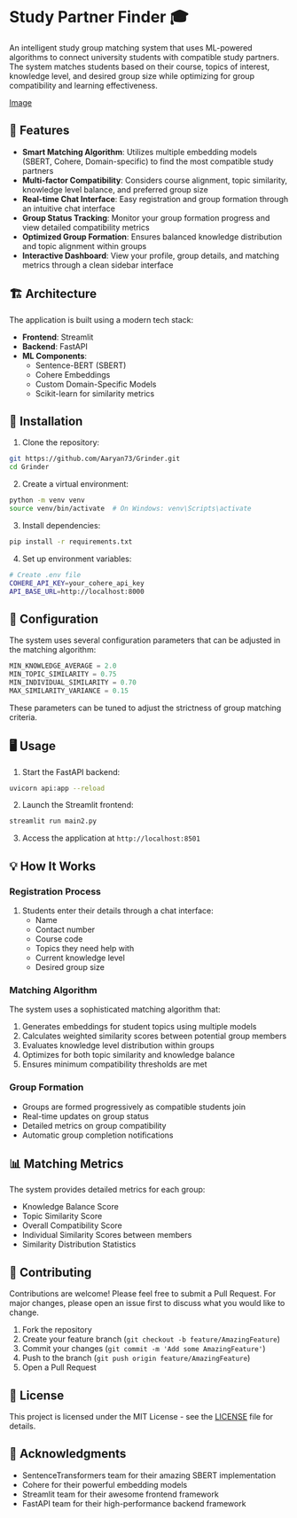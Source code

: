 # Study Partner Finder 🎓

An intelligent study group matching system that uses ML-powered algorithms to connect university students with compatible study partners. The system matches students based on their course, topics of interest, knowledge level, and desired group size while optimizing for group compatibility and learning effectiveness.

[Image](gif.gif)

## 🌟 Features

- **Smart Matching Algorithm**: Utilizes multiple embedding models (SBERT, Cohere, Domain-specific) to find the most compatible study partners
- **Multi-factor Compatibility**: Considers course alignment, topic similarity, knowledge level balance, and preferred group size
- **Real-time Chat Interface**: Easy registration and group formation through an intuitive chat interface
- **Group Status Tracking**: Monitor your group formation progress and view detailed compatibility metrics
- **Optimized Group Formation**: Ensures balanced knowledge distribution and topic alignment within groups
- **Interactive Dashboard**: View your profile, group details, and matching metrics through a clean sidebar interface

## 🏗️ Architecture

The application is built using a modern tech stack:

- **Frontend**: Streamlit
- **Backend**: FastAPI
- **ML Components**:
  - Sentence-BERT (SBERT)
  - Cohere Embeddings
  - Custom Domain-Specific Models
  - Scikit-learn for similarity metrics

## 🚀 Installation

1. Clone the repository:
```bash
git https://github.com/Aaryan73/Grinder.git
cd Grinder
```

2. Create a virtual environment:
```bash
python -m venv venv
source venv/bin/activate  # On Windows: venv\Scripts\activate
```

3. Install dependencies:
```bash
pip install -r requirements.txt
```

4. Set up environment variables:
```bash
# Create .env file
COHERE_API_KEY=your_cohere_api_key
API_BASE_URL=http://localhost:8000
```

## 🔧 Configuration

The system uses several configuration parameters that can be adjusted in the matching algorithm:

```python
MIN_KNOWLEDGE_AVERAGE = 2.0
MIN_TOPIC_SIMILARITY = 0.75
MIN_INDIVIDUAL_SIMILARITY = 0.70
MAX_SIMILARITY_VARIANCE = 0.15
```

These parameters can be tuned to adjust the strictness of group matching criteria.

## 🖥️ Usage

1. Start the FastAPI backend:
```bash
uvicorn api:app --reload
```

2. Launch the Streamlit frontend:
```bash
streamlit run main2.py
```

3. Access the application at `http://localhost:8501`

## 💡 How It Works

### Registration Process
1. Students enter their details through a chat interface:
   - Name
   - Contact number
   - Course code
   - Topics they need help with
   - Current knowledge level
   - Desired group size

### Matching Algorithm
The system uses a sophisticated matching algorithm that:
1. Generates embeddings for student topics using multiple models
2. Calculates weighted similarity scores between potential group members
3. Evaluates knowledge level distribution within groups
4. Optimizes for both topic similarity and knowledge balance
5. Ensures minimum compatibility thresholds are met

### Group Formation
- Groups are formed progressively as compatible students join
- Real-time updates on group status
- Detailed metrics on group compatibility
- Automatic group completion notifications

## 📊 Matching Metrics

The system provides detailed metrics for each group:
- Knowledge Balance Score
- Topic Similarity Score
- Overall Compatibility Score
- Individual Similarity Scores between members
- Similarity Distribution Statistics

## 🤝 Contributing

Contributions are welcome! Please feel free to submit a Pull Request. For major changes, please open an issue first to discuss what you would like to change.

1. Fork the repository
2. Create your feature branch (`git checkout -b feature/AmazingFeature`)
3. Commit your changes (`git commit -m 'Add some AmazingFeature'`)
4. Push to the branch (`git push origin feature/AmazingFeature`)
5. Open a Pull Request

## 📝 License

This project is licensed under the MIT License - see the [LICENSE](LICENSE) file for details.

## 🙏 Acknowledgments

- SentenceTransformers team for their amazing SBERT implementation
- Cohere for their powerful embedding models
- Streamlit team for their awesome frontend framework
- FastAPI team for their high-performance backend framework